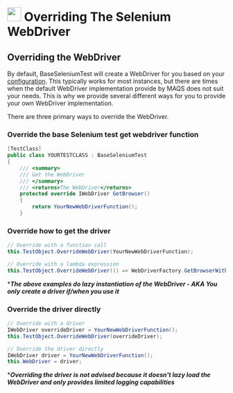 # <img src="resources/maqslogo.ico" height="32" width="32"> Overriding The Selenium WebDriver

## Overriding the WebDriver 
By default, BaseSeleniumTest will create a WebDriver for you based on your [configuration](MAQS_6/Selenium/SeleniumConfig.md). This typically works for most instances, but there are times when the default WebDriver implementation provide by MAQS does not suit your needs. This is why we provide several different ways for you to provide your own WebDriver implementation.

There are three primary ways to override the WebDriver.

### Override the base Selenium test get webdriver function
```csharp
[TestClass]
public class YOURTESTCLASS : BaseSeleniumTest
{
    /// <summary>
    /// Get the WebDriver
    /// </summary>
    /// <returns>The WebDriver</returns>
    protected override IWebDriver GetBrowser()
    {
        return YourNewWebDriverFunction();
    }
```
### Override how to get the driver
```csharp
// Override with a function call
this.TestObject.OverrideWebDriver(YourNewWebDriverFunction);

// Override with a lambda expression
this.TestObject.OverrideWebDriver(() => WebDriverFactory.GetBrowserWithDefaultConfiguration(BrowserType.HeadlessChrome));
```
*_**The above examples do lazy instantiation of the WebDriver - AKA You only create a driver if/when you use it**_  

### Override the driver directly
```csharp
// Override with a driver
IWebDriver overrideDriver = YourNewWebDriverFunction();
this.TestObject.OverrideWebDriver(overrideDriver);

// Override the driver directly 
IWebDriver driver = YourNewWebDriverFunction();
this.WebDriver = driver;
```
*_**Overriding the driver is not advised because it doesn't lazy load the WebDriver and only provides limited logging capabilities**_  
